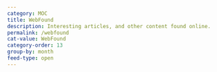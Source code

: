 ```yaml
---
category: MOC
title: WebFound
description: Interesting articles, and other content found online.
permalink: /webfound
cat-value: WebFound
category-order: 13
group-by: month
feed-type: open
---
```

